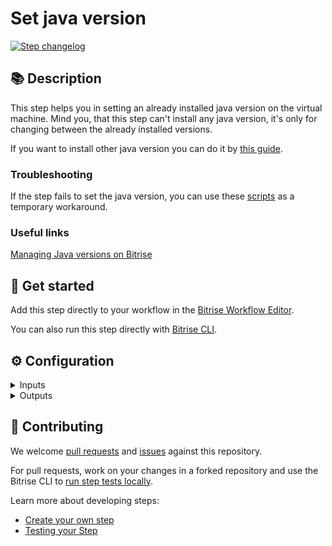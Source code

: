 # Set java version

[![Step changelog](https://shields.io/github/v/release/bitrise-steplib/bitrise-step-set-java-version?include_prereleases&label=changelog&color=blueviolet)](https://github.com/bitrise-steplib/bitrise-step-set-java-version/releases)

## 📚 Description

This step helps you in setting an already installed java version on the virtual machine. Mind you, that this step can't install any java version, it's only for changing between the already installed versions.

If you want to install other java version you can do it by [this guide](https://devcenter.bitrise.io/infrastructure/virtual-machines/#switching-to-a-java-version-not-installed-on-our-android-stacks).

### Troubleshooting

If the step fails to set the java version, you can use these [scripts](https://devcenter.bitrise.io/infrastructure/virtual-machines/#managing-java-versions) as a temporary workaround.

### Useful links

[Managing Java versions on Bitrise](https://devcenter.bitrise.io/infrastructure/virtual-machines/#managing-java-versions)

</details>

## 🧩 Get started

Add this step directly to your workflow in the [Bitrise Workflow Editor](https://devcenter.bitrise.io/steps-and-workflows/steps-and-workflows-index/).

You can also run this step directly with [Bitrise CLI](https://github.com/bitrise-io/bitrise).

## ⚙️ Configuration

<details>
<summary>Inputs</summary>

| Key | Description | Flags | Default |
| --- | --- | --- | --- |
| `set_java_version` | Select the instlled java version you want to use during the build run.  You can check [here](https://github.com/bitrise-io/bitrise.io/tree/master/system_reports) which java versions are installed on each Bitrise stack.  | required | `11` |
</details>

<details>
<summary>Outputs</summary>

| Environment Variable | Description |
| --- | --- |
| `JAVA_HOME` | JAVA_HOME is an environment variable points to the file system location where the JDK or JRE was installed. |
</details>

## 🙋 Contributing

We welcome [pull requests](https://github.com/bitrise-steplib/bitrise-step-set-java-version/pulls) and [issues](https://github.com/bitrise-steplib/bitrise-step-set-java-version/issues) against this repository.

For pull requests, work on your changes in a forked repository and use the Bitrise CLI to [run step tests locally](https://devcenter.bitrise.io/bitrise-cli/run-your-first-build/).

Learn more about developing steps:

- [Create your own step](https://devcenter.bitrise.io/contributors/create-your-own-step/)
- [Testing your Step](https://devcenter.bitrise.io/contributors/testing-and-versioning-your-steps/)

